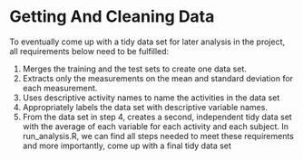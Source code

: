 # Getting And Cleaning Data

To eventually come up with a tidy data set for later analysis in the project, all requirements below need to be fulfilled:
1.	Merges the training and the test sets to create one data set.
2.	Extracts only the measurements on the mean and standard deviation for each measurement.
3.	Uses descriptive activity names to name the activities in the data set
4.	Appropriately labels the data set with descriptive variable names.
5.	From the data set in step 4, creates a second, independent tidy data set with the average of each variable for each activity and each subject. 
In run_analysis.R, we can find all steps needed to meet these requirements and more importantly, come up with a final tidy data set
